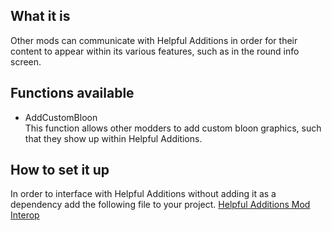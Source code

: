 ## What it is

Other mods can communicate with Helpful Additions in order for their content to appear within its various features, such as in the round info screen.

## Functions available

* AddCustomBloon\
This function allows other modders to add custom bloon graphics, such that they show up within Helpful Additions.

## How to set it up

In order to interface with Helpful Additions without adding it as a dependency add the following file to your project.
[Helpful Additions Mod Interop](https://github.com/Baydock/Helpful-Additions/blob/main/ModInterop/HelpfulAdditions.cs)
